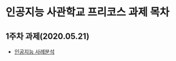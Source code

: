 # 인공지능 사관학교 프리코스 과제 목차

## 1주차 과제(2020.05.21)
 * [인공지능 사례분석](#https://github.com/hoicatch/precourse/blob/master/leeyun1.ipynb)
